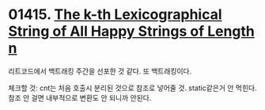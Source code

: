 # 01415. [The k-th Lexicographical String of All Happy Strings of Length n](./01415.cpp)

리트코드에서 백트래킹 주간을 선포한 것 같다. 또 백트래킹이다.

체크할 것: cnt는 처음 호출시 분리된 것으로 참조로 넣어줄 것. static같은거 안 먹힌다. 참조 안 걸면 내부적으로 변환도 안 되니까 안된다.
